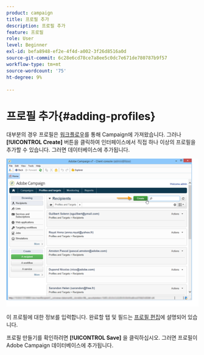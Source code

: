 ```yaml
---
product: campaign
title: 프로필 추가
description: 프로필 추가
feature: 프로필
role: User
level: Beginner
exl-id: befa8948-ef2e-4f4d-a002-3f26d8516a0d
source-git-commit: 6c28e6cd78ce7a8ee5c0dc7e671de780787b9f57
workflow-type: tm+mt
source-wordcount: '75'
ht-degree: 9%

---
```


# 프로필 추가{#adding-profiles}

대부분의 경우 프로필은 [워크플로우](../../platform/using/import-export-workflows.md)를 통해 Campaign에 가져왔습니다. 그러나 **[!UICONTROL Create]** 버튼을 클릭하여 인터페이스에서 직접 하나 이상의 프로필을 추가할 수 있습니다. 그러면 데이터베이스에 추가됩니다.

![](assets/s_ncs_user_profile_add.png)

이 프로필에 대한 정보를 입력합니다. 완료할 탭 및 필드는 [프로필 편집](../../platform/using/editing-a-profile.md)에 설명되어 있습니다.

프로필 만들기를 확인하려면 **[!UICONTROL Save]** 을 클릭하십시오. 그러면 프로필이 Adobe Campaign 데이터베이스에 추가됩니다.
